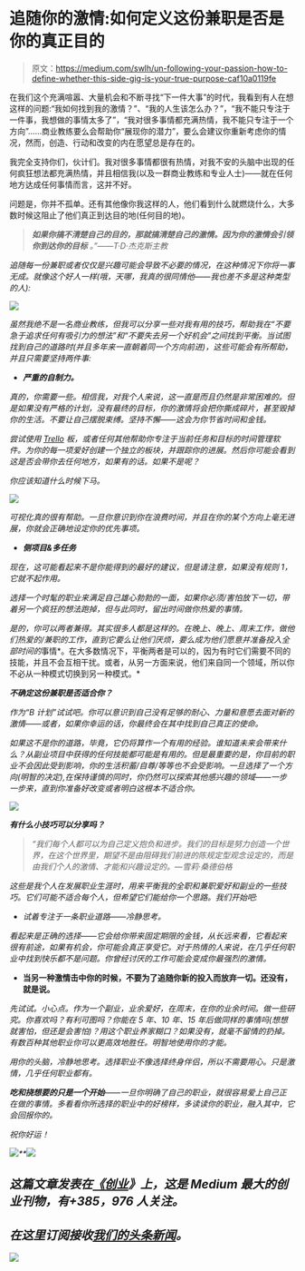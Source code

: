 # 追随你的激情:如何定义这份兼职是否是你的真正目的

> 原文：<https://medium.com/swlh/un-following-your-passion-how-to-define-whether-this-side-gig-is-your-true-purpose-caf10a0119fe>

在我们这个充满喧嚣、大量机会和不断寻找“下一件大事”的时代，我看到有人在想这样的问题:“我如何找到我的激情？”、“我的人生该怎么办？”，“我不能只专注于一件事，我想做的事情太多了”，“我对很多事情都充满热情，我不能只专注于一个方向”……商业教练要么会帮助你“展现你的潜力”，要么会建议你重新考虑你的情况，然而，创造、行动和改变的内在愿望总是存在的。

我完全支持你们，伙计们。我对很多事情都很有热情，对我不安的头脑中出现的任何疯狂想法都充满热情，并且相信我(以及一群商业教练和专业人士)——就在任何地方达成任何事情而言，这并不好。

问题是，你并不孤单。还有其他像你我这样的人，他们看到什么就燃烧什么，大多数时候这阻止了他们真正到达目的地(任何目的地)。

> ****如果你搞不清楚自己的目的，那就搞清楚自己的激情。因为你的激情会引领你到达你的目标*** *。”——T·D·杰克斯主教**

*追随每一份兼职或者仅仅是兴趣可能会导致不必要的情况，在这种情况下你将一事无成。就像这个好人一样(哦，天哪，我真的很同情他——我也差不多是这种类型的人):*

*![](img/ac2436e222dbbdaac7d50a2537f4a68c.png)*

*虽然我绝不是一名商业教练，但我可以分享一些对我有用的技巧，帮助我在“不要急于追求任何有吸引力的想法”和“不要失去另一个好机会”之间找到平衡。当试图找到自己的道路时(并且多年来一直朝着同一个方向前进)，这些可能会有所帮助，并且只需要坚持两件事:*

*   ***严重的自制力。***

*真的，你需要一些。相信我，对我个人来说，这一直是而且仍然是非常困难的。但是如果没有严格的计划，没有最终的目标，你的激情将会把你撕成碎片，甚至毁掉你的生活。不要让自己摆脱束缚。坚持不懈——这会为你节省时间和金钱。*

*尝试使用 [*Trello*](https://trello.com/) 板，或者任何其他帮助你专注于当前任务和目标的时间管理软件。为你的每一项爱好创建一个独立的板块，并跟踪你的进展。然后你可能会看到这是否会带你去任何地方，如果有的话。如果不是呢？*

*你应该知道什么时候下马。*

*![](img/f55d8f0a34e7b158dbe02a4587ab669b.png)*

*可视化真的很有帮助。一旦你意识到你在浪费时间，并且在你的某个方向上毫无进展，你就会正确地设定你的优先事项。*

*   ***侧项目&多任务***

*现在，这可能看起来不是你能得到的最好的建议，但是请注意，如果没有规则 1，它就不起作用。*

*选择一个时髦的职业来满足自己雄心勃勃的一面，如果你必须/害怕放下一切，带着另一个疯狂的想法跑掉，但与此同时，*留出时间做你热爱的事情*。*

*是的，你可以两者兼得。其实很多人都是这样的。在晚上、晚上、周末工作，做他们热爱的/兼职的工作，直到它要么让他们厌烦，要么成为他们愿意并准备投入全部时间的*事情*。在大多数情况下，平衡两者是可以的，因为有时它们需要不同的技能，并且不会互相干扰。或者，从另一方面来说，他们来自同一个领域，所以你不必从一种模式切换到另一种模式。*

***不确定这份兼职是否适合你？***

*作为“B 计划”试试吧。你可以意识到自己没有足够的耐心、力量和意愿去面对新的激情——或者，如果你幸运的话，你最终会在其中找到自己真正的使命。*

*如果这不是你的道路，毕竟，它仍将算作一个有用的经验。谁知道未来会带来什么？从副业项目中获得的任何技能都可能是有用的。但是最重要的是，你目前的职业不会因此受到影响，你的生活积蓄/自尊/等等也不会受影响。一旦选择了一个方向(明智的决定),在保持谨慎的同时，你仍然可以探索其他感兴趣的领域——一步一步来，直到你准备好改变或者明白这根本不适合你。*

*![](img/674badff585b5a5744e3c845c0125b43.png)*

***有什么小技巧可以分享吗？***

> *“我们每个人都可以为自己定义抱负和进步。我们的目标是努力创造一个世界，在这个世界里，期望不是由阻碍我们前进的陈规定型观念设定的，而是由我们个人的激情、才能和兴趣设定的。—雪莉·桑德伯格*

*这些是我个人在发展职业生涯时，用来平衡我的全职和兼职爱好和副业的一些技巧。它们可能不适合每个人，但希望它们能给你一个思路。我们开始吧:*

*   *试着专注于一条职业道路——冷静思考。*

*看起来是正确的选择——它会给你带来固定期限的金钱，从长远来看，它看起来很有前途，如果有机会，你可能会真正享受它。对于热情的人来说，在几乎任何职业中找到快乐都不是问题。你曾经讨厌的工作可能会变成你最强烈的激情。*

*   ****当另一种激情击中你的时候，不要为了追随你新的投入而放弃一切。还没有，就是说。****

*先试试。小心点。作为一个副业，业余爱好，在周末，在你的业余时间。做一些研究。你喜欢吗？有利可图吗？你能在 5 年、10 年、15 年后做同样的事情吗(想想就害怕，但还是会害怕)？用这个职业养家糊口？如果没有，就毫不留情的扔掉。有数百种其他职业你可以更高效地胜任。明智地使用你的才能。*

*用你的头脑，冷静地思考。选择职业不像选择终身伴侣，所以不需要用心。只是激情，几乎任何职业都有。*

****吃和挠想要的只是一个开始***——一旦你明确了自己的职业，就很容易爱上自己正在做的事情。多看看你所选择的职业中的好榜样，多读读你的职业，融入其中，它会回报你的。*

*祝你好运！*

*![](img/6dc0cc8cfed4e4379ab56904a1d2409e.png)**[![](img/308a8d84fb9b2fab43d66c117fcc4bb4.png)](https://medium.com/swlh)*

## *这篇文章发表在[《创业](https://medium.com/swlh)》上，这是 Medium 最大的创业刊物，有+385，976 人关注。*

## *在这里订阅接收[我们的头条新闻](http://growthsupply.com/the-startup-newsletter/)。*

*[![](img/b0164736ea17a63403e660de5dedf91a.png)](https://medium.com/swlh)*